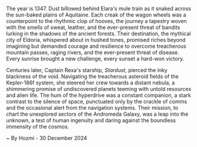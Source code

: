 
The year is 1347.  Dust billowed behind Elara's mule train as it snaked across the sun-baked plains of Aquitaine.  Each creak of the wagon wheels was a counterpoint to the rhythmic clop of hooves, the journey a tapestry woven with the smells of sweat, leather, and the ever-present threat of bandits lurking in the shadows of the ancient forests.  Their destination, the mythical city of Eldoria, whispered about in hushed tones, promised riches beyond imagining but demanded courage and resilience to overcome treacherous mountain passes, raging rivers, and the ever-present threat of disease.  Every sunrise brought a new challenge, every sunset a hard-won victory.

Centuries later, Captain Rexa's starship, *Stardust*, pierced the inky blackness of the void.  Navigating the treacherous asteroid fields of the Kepler-186f system, she steered her crew towards a distant nebula, a shimmering promise of undiscovered planets teeming with untold resources and alien life.  The hum of the hyperdrive was a constant companion, a stark contrast to the silence of space, punctuated only by the crackle of comms and the occasional alert from the navigation systems.  Their mission, to chart the unexplored sectors of the Andromeda Galaxy, was a leap into the unknown, a test of human ingenuity and daring against the boundless immensity of the cosmos.

~ By Hozmi - 30 December 2024
